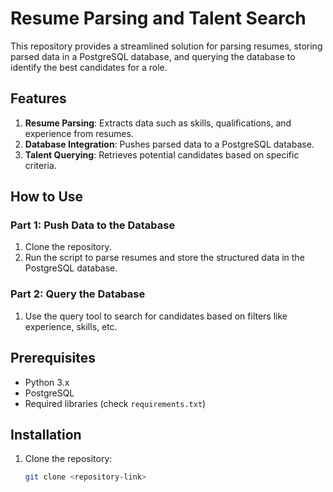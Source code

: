 # Resume Parsing and Talent Search

This repository provides a streamlined solution for parsing resumes, storing parsed data in a PostgreSQL database, and querying the database to identify the best candidates for a role.

## Features
1. **Resume Parsing**: Extracts data such as skills, qualifications, and experience from resumes.
2. **Database Integration**: Pushes parsed data to a PostgreSQL database.
3. **Talent Querying**: Retrieves potential candidates based on specific criteria.

## How to Use
### Part 1: Push Data to the Database
1. Clone the repository.
2. Run the script to parse resumes and store the structured data in the PostgreSQL database.

### Part 2: Query the Database
1. Use the query tool to search for candidates based on filters like experience, skills, etc.

## Prerequisites
- Python 3.x
- PostgreSQL
- Required libraries (check `requirements.txt`)

## Installation
1. Clone the repository:
   ```bash
   git clone <repository-link>
